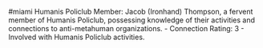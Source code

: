 #miami 
Humanis Policlub Member: Jacob (Ironhand) Thompson, a fervent member of Humanis Policlub, possessing knowledge of their activities and connections to anti-metahuman organizations. - Connection Rating: 3 - Involved with Humanis Policlub activities.